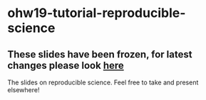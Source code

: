 # ohw19-tutorial-reproducible-science

These slides have been frozen, for latest changes please look [here](https://github.com/asx-/ohw19-tutorial-reproducible-science)
---

The slides on reproducible science. Feel free to take and present elsewhere!
